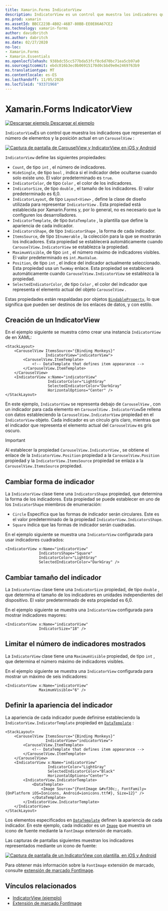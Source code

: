 ```yaml
---
title: Xamarin.Forms IndicatorView
description: IndicatorView es un control que muestra los indicadores que representan el número de elementos y la posición actual, en un CarouselView.
ms.prod: xamarin
ms.assetId: BBCC223B-4B02-46B7-80BB-EE0E86A67CE2
ms.technology: xamarin-forms
author: davidbritch
ms.author: dabritch
ms.date: 02/27/2020
no-loc:
- Xamarin.Forms
- Xamarin.Essentials
ms.openlocfilehash: 938bdc55cc577bda53fcf8c6d70bc71ea5cb97a0
ms.sourcegitcommit: ebdc016b3ec0b06915170d0cbbd9e0e2469763b9
ms.translationtype: MT
ms.contentlocale: es-ES
ms.lasthandoff: 11/05/2020
ms.locfileid: "93371968"
---
```

# <a name="xamarinforms-indicatorview"></a>Xamarin.Forms IndicatorView

[![Descargar ejemplo](~/media/shared/download.png) Descargar el ejemplo](/samples/xamarin/xamarin-forms-samples/userinterface-indicatorviewdemos/)

`IndicatorView`Es un control que muestra los indicadores que representan el número de elementos y la posición actual en un `CarouselView` :

[![Captura de pantalla de CarouselView y IndicatorView en iOS y Android](indicatorview-images/circles.png "Círculos IndicatorView")](indicatorview-images/circles-large.png#lightbox "Círculos IndicatorView")

`IndicatorView` define las siguientes propiedades:

- `Count`, de tipo `int` , el número de indicadores.
- `HideSingle`, de tipo `bool` , indica si el indicador debe ocultarse cuando solo existe uno. El valor predeterminado es `true`.
- `IndicatorColor`, de tipo `Color` , el color de los indicadores.
- `IndicatorSize`, de tipo `double` , el tamaño de los indicadores. El valor predeterminado es 6,0.
- `IndicatorLayout`, de tipo `Layout<View>` , define la clase de diseño utilizada para representar `IndicatorView` . Esta propiedad está establecida por Xamarin.Forms y, por lo general, no es necesario que la configuren los desarrolladores.
- `IndicatorTemplate`, de tipo `DataTemplate` , la plantilla que define la apariencia de cada indicador.
- `IndicatorsShape`, de tipo `IndicatorShape` , la forma de cada indicador.
- `ItemsSource`, de tipo `IEnumerable` , la colección para la que se mostrarán los indicadores. Esta propiedad se establecerá automáticamente cuando `CarouselView.IndicatorView` se establezca la propiedad.
- `MaximumVisible`, de tipo `int` , el número máximo de indicadores visibles. El valor predeterminado es `int.MaxValue`.
- `Position`, de tipo `int` , el índice del indicador actualmente seleccionado. Esta propiedad usa un `TwoWay` enlace. Esta propiedad se establecerá automáticamente cuando `CarouselView.IndicatorView` se establezca la propiedad.
- `SelectedIndicatorColor`, de tipo `Color` , el color del indicador que representa el elemento actual del objeto `CarouselView` .

Estas propiedades están respaldadas por objetos [`BindableProperty`](xref:Xamarin.Forms.BindableProperty), lo que significa que pueden ser destinos de los enlaces de datos, y con estilo.

## <a name="create-an-indicatorview"></a>Creación de un IndicatorView

En el ejemplo siguiente se muestra cómo crear una instancia `IndicatorView` de en XAML:

```xaml
<StackLayout>
    <CarouselView ItemsSource="{Binding Monkeys}"
                  IndicatorView="indicatorView">
        <CarouselView.ItemTemplate>
            <!-- DataTemplate that defines item appearance -->
        </CarouselView.ItemTemplate>
    </CarouselView>
    <IndicatorView x:Name="indicatorView"
                   IndicatorColor="LightGray"
                   SelectedIndicatorColor="DarkGray"
                   HorizontalOptions="Center" />
</StackLayout>
```

En este ejemplo, `IndicatorView` se representa debajo de `CarouselView` , con un indicador para cada elemento en `CarouselView` . `IndicatorView`Se rellena con datos estableciendo la `CarouselView.IndicatorView` propiedad en el `IndicatorView` objeto. Cada indicador es un círculo gris claro, mientras que el indicador que representa el elemento actual del `CarouselView` es gris oscuro.

> [!IMPORTANT]
> Al establecer la propiedad `CarouselView.IndicatorView` , se obtiene el enlace de la `IndicatorView.Position` propiedad a la `CarouselView.Position` propiedad y la `IndicatorView.ItemsSource` propiedad se enlaza a la `CarouselView.ItemsSource` propiedad.

## <a name="change-indicator-shape"></a>Cambiar forma de indicador

La `IndicatorView` clase tiene una `IndicatorsShape` propiedad, que determina la forma de los indicadores. Esta propiedad se puede establecer en uno de los `IndicatorShape` miembros de enumeración:

- `Circle` Especifica que las formas de indicador serán circulares. Este es el valor predeterminado de la propiedad `IndicatorView.IndicatorsShape`.
- `Square` indica que las formas de indicador serán cuadradas.

En el ejemplo siguiente se muestra una `IndicatorView` configurada para usar indicadores cuadrados:

```xaml
<IndicatorView x:Name="indicatorView"
               IndicatorsShape="Square"
               IndicatorColor="LightGray"
               SelectedIndicatorColor="DarkGray" />
```

## <a name="change-indicator-size"></a>Cambiar tamaño del indicador

La `IndicatorView` clase tiene una `IndicatorSize` propiedad, de tipo `double` , que determina el tamaño de los indicadores en unidades independientes del dispositivo. El valor predeterminado de esta propiedad es 6,0.

En el ejemplo siguiente se muestra una `IndicatorView` configurada para mostrar indicadores mayores:

```xaml
<IndicatorView x:Name="indicatorView"
               IndicatorSize="18" />
```

## <a name="limit-the-number-of-indicators-displayed"></a>Limitar el número de indicadores mostrados

La `IndicatorView` clase tiene una `MaximumVisible` propiedad, de tipo `int` , que determina el número máximo de indicadores visibles.

En el ejemplo siguiente se muestra una `IndicatorView` configurada para mostrar un máximo de seis indicadores:

```xaml
<IndicatorView x:Name="indicatorView"
               MaximumVisible="6" />
```

## <a name="define-indicator-appearance"></a>Definir la apariencia del indicador

La apariencia de cada indicador puede definirse estableciendo la `IndicatorView.IndicatorTemplate` propiedad en [`DataTemplate`](xref:Xamarin.Forms.DataTemplate) :

```xaml
<StackLayout>
    <CarouselView ItemsSource="{Binding Monkeys}"
                  IndicatorView="indicatorView">
        <CarouselView.ItemTemplate>
            <!-- DataTemplate that defines item appearance -->
        </CarouselView.ItemTemplate>
    </CarouselView>
    <IndicatorView x:Name="indicatorView"
                   IndicatorColor="LightGray"
                   SelectedIndicatorColor="Black"
                   HorizontalOptions="Center">
        <IndicatorView.IndicatorTemplate>
            <DataTemplate>
                <Image Source="{FontImage &#xf30c;, FontFamily={OnPlatform iOS=Ionicons, Android=ionicons.ttf#}, Size=12}" />
            </DataTemplate>
        </IndicatorView.IndicatorTemplate>
    </IndicatorView>
</StackLayout>
```

Los elementos especificados en [`DataTemplate`](xref:Xamarin.Forms.DataTemplate) definen la apariencia de cada indicador. En este ejemplo, cada indicador es un [`Image`](xref:Xamarin.Forms.Image) que muestra un icono de fuente mediante la `FontImage` extensión de marcado.

Las capturas de pantallas siguientes muestran los indicadores representados mediante un icono de fuente:

[![Captura de pantalla de un IndicatorView con plantilla, en iOS y Android](indicatorview-images/templated.png "IndicatorView con plantilla")](indicatorview-images/templated-large.png#lightbox "IndicatorView con plantilla")

Para obtener más información sobre la `FontImage` extensión de marcado, consulte [extensión de marcado FontImage](~/xamarin-forms/xaml/markup-extensions/consuming.md#fontimage-markup-extension).

## <a name="related-links"></a>Vínculos relacionados

- [IndicatorView (ejemplo)](/samples/xamarin/xamarin-forms-samples/userinterface-indicatorviewdemos/)
- [Extensión de marcado FontImage](~/xamarin-forms/xaml/markup-extensions/consuming.md#fontimage-markup-extension)